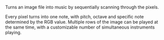 Turns an image file into music by sequentially scanning through the pixels. 

Every pixel turns into one note, with pitch, octave and specific note determined by the RGB value.
Multiple rows of the image can be played at the same time, with a customizable number of simultaneous instruments playing.
